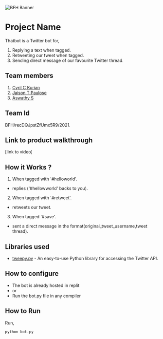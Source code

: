 ![BFH Banner](https://trello-attachments.s3.amazonaws.com/542e9c6316504d5797afbfb9/542e9c6316504d5797afbfc1/39dee8d993841943b5723510ce663233/Frame_19.png)
# Project Name
Thatbot is a Twitter bot for,

1. Replying a text when tagged. 
2. Retweeting our tweet when tagged.
3. Sending direct message of our favourite Twitter thread.

## Team members
1. [Cyril C Kurian ](https://github.com/cyrilckurian)
2. [Jaison T Paulose](https://github.com/Go4me)
3. [Aswathy S ](https://github.com/Aswathys-28)
## Team Id
BFH/recDQJpstZfUmx5R9/2021.
## Link to product walkthrough
[link to video]
## How it Works ?
1. When tagged with '#helloworld'.
- replies ('#hellowworld' backs to you).
2. When tagged with '#retweet'.
- retweets our tweet.
3. When tagged '#save'.
- sent a direct message in the format(original_tweet_username,tweet thread). 
## Libraries used
- [tweepy.py](https://www.tweepy.org) - An easy-to-use Python library for accessing the Twitter API.
## How to configure
* The bot is already hosted in replit
* or 
* Run the bot.py file in any compiler

## How to Run
Run,
```bash
python bot.py
```
